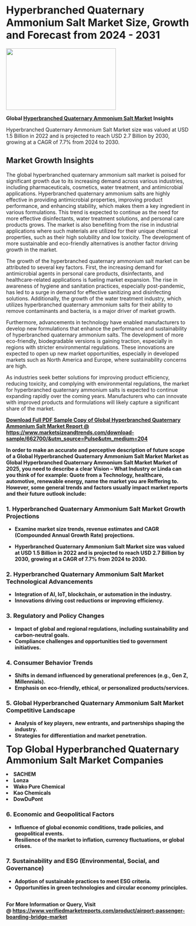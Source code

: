 <H1>Hyperbranched Quaternary Ammonium Salt Market Size, Growth and Forecast from 2024 - 2031</H1><img class="aligncenter size-medium wp-image-584254" src="https://thirdeyenews.in/wp-content/uploads/2024/09/Global-Market-Research-300x168.jpeg" alt="" width="300" height="168" /><p><strong>Global&nbsp;<a href="https://www.marketsizeandtrends.com/download-sample/662700/&amp;utm_source=Pulse&amp;utm_medium=204">Hyperbranched Quaternary Ammonium Salt Market</a> Insights</strong></p><p>Hyperbranched Quaternary Ammonium Salt Market size was valued at USD 1.5 Billion in 2022 and is projected to reach USD 2.7 Billion by 2030, growing at a CAGR of 7.7% from 2024 to 2030.</p><p><h2>Market Growth Insights</h2> <p>The global hyperbranched quaternary ammonium salt market is poised for significant growth due to its increasing demand across various industries, including pharmaceuticals, cosmetics, water treatment, and antimicrobial applications. Hyperbranched quaternary ammonium salts are highly effective in providing antimicrobial properties, improving product performance, and enhancing stability, which makes them a key ingredient in various formulations. This trend is expected to continue as the need for more effective disinfectants, water treatment solutions, and personal care products grows. The market is also benefiting from the rise in industrial applications where such materials are utilized for their unique chemical properties, such as their high solubility and low toxicity. The development of more sustainable and eco-friendly alternatives is another factor driving growth in the market. <strong><a href="#"></a></strong></p> <p>The growth of the hyperbranched quaternary ammonium salt market can be attributed to several key factors. First, the increasing demand for antimicrobial agents in personal care products, disinfectants, and healthcare-related applications is fueling market expansion. The rise in awareness of hygiene and sanitation practices, especially post-pandemic, has led to a surge in demand for effective sanitizing and disinfecting solutions. Additionally, the growth of the water treatment industry, which utilizes hyperbranched quaternary ammonium salts for their ability to remove contaminants and bacteria, is a major driver of market growth.</p> <p>Furthermore, advancements in technology have enabled manufacturers to develop new formulations that enhance the performance and sustainability of hyperbranched quaternary ammonium salts. The development of more eco-friendly, biodegradable versions is gaining traction, especially in regions with stricter environmental regulations. These innovations are expected to open up new market opportunities, especially in developed markets such as North America and Europe, where sustainability concerns are high.</p> <p>As industries seek better solutions for improving product efficiency, reducing toxicity, and complying with environmental regulations, the market for hyperbranched quaternary ammonium salts is expected to continue expanding rapidly over the coming years. Manufacturers who can innovate with improved products and formulations will likely capture a significant share of the market.</p> <p><strong><a href="#"></p><p><span class=""><strong>Download Full PDF Sample Copy of Global Hyperbranched Quaternary Ammonium Salt Market Report</strong> @ <a href="https://www.marketsizeandtrends.com/download-sample/662700/&amp;utm_source=Pulse&amp;utm_medium=204" target="_blank">https://www.marketsizeandtrends.com/download-sample/662700/&amp;utm_source=Pulse&amp;utm_medium=204</a></span></p><p>In order to make an accurate and perceptive description of future scope of a Global&nbsp;Hyperbranched Quaternary Ammonium Salt Market Market as Global&nbsp;Hyperbranched Quaternary Ammonium Salt Market Market of 2025, you need to describe a clear Vision &ndash; What Industry or Linda can you think of for example: Quote from a Technology, healthcare, automotive, renewable energy, name the market you are Reffering to. However, some general trends and factors usually impact market reports and their future outlook include:</p><h3>1.&nbsp;<strong>Hyperbranched Quaternary Ammonium Salt Market Growth Projections</strong></h3><ul><li>Examine market size trends, revenue estimates and CAGR (Compounded Annual Growth Rate) projections.</li><li><p>Hyperbranched Quaternary Ammonium Salt Market size was valued at USD 1.5 Billion in 2022 and is projected to reach USD 2.7 Billion by 2030, growing at a CAGR of 7.7% from 2024 to 2030.</p></li></ul><h3>2.&nbsp;<strong>Hyperbranched Quaternary Ammonium Salt Market Technological Advancements</strong></h3><ul><li>Integration of AI, IoT, blockchain, or automation in the industry.</li><li>Innovations driving cost reductions or improving efficiency.</li></ul><h3>3.&nbsp;<strong>Regulatory and Policy Changes</strong></h3><ul><li>Impact of global and regional regulations, including sustainability and carbon-neutral goals.</li><li>Compliance challenges and opportunities tied to government initiatives.</li></ul><h3>4.&nbsp;<strong>Consumer Behavior Trends</strong></h3><ul><li>Shifts in demand influenced by generational preferences (e.g., Gen Z, Millennials).</li><li>Emphasis on eco-friendly, ethical, or personalized products/services.</li></ul><h3>5.&nbsp;<strong>Global Hyperbranched Quaternary Ammonium Salt Market Competitive Landscape</strong></h3><ul><li>Analysis of key players, new entrants, and partnerships shaping the industry.</li><li>Strategies for differentiation and market penetration.</li></ul><p data-pm-slice="1 1 []"><span style="color: inherit; font-family: inherit; font-size: 25px;">Top Global Hyperbranched Quaternary Ammonium Salt Market Companies</span></p><div class="" data-test-id=""><p><li>SACHEM</li><li> Lonza</li><li> Wako Pure Chemical</li><li> Kao Chemicals</li><li> DowDuPont</li></p></div><h3>6.&nbsp;<strong>Economic and Geopolitical Factors</strong></h3><ul><li>Influence of global economic conditions, trade policies, and geopolitical events.</li><li>Resilience of the market to inflation, currency fluctuations, or global crises.</li></ul><h3>7.&nbsp;<strong>Sustainability and ESG (Environmental, Social, and Governance)</strong></h3><ul><li>Adoption of sustainable practices to meet ESG criteria.</li><li>Opportunities in green technologies and circular economy principles.</li></ul><h2><strong style="font-size: 14px;">For More Information or Query, Visit @&nbsp;</strong><a style="background-color: #ffffff; font-size: 14px;" href="https://www.marketsizeandtrends.com/report/hyperbranched-quaternary-ammonium-salt-market/" target="_blank">https://www.verifiedmarketreports.com/product/airport-passenger-boarding-bridge-market</a></h2>

